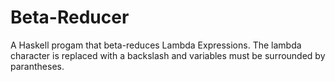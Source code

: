 # Beta-Reducer
A Haskell progam that beta-reduces Lambda Expressions. The lambda character is replaced with a backslash and variables must be surrounded by parantheses.
